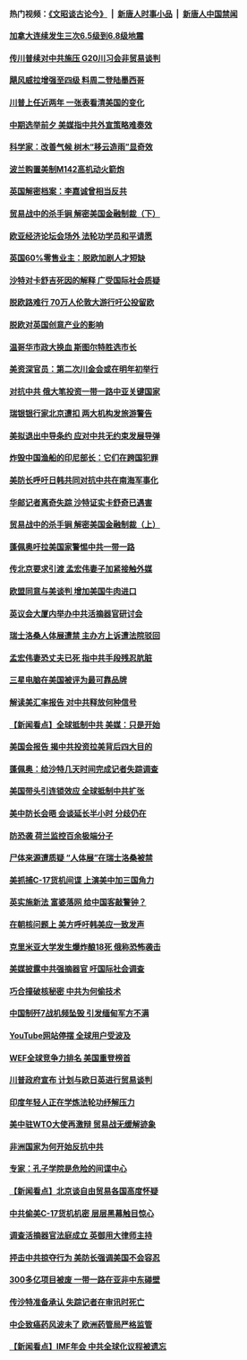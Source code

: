 #### 热门视频：[《文昭谈古论今》](https://github.com/gfw-breaker/wenzhao/blob/master/README.md?t=10220933) &nbsp;|&nbsp; [新唐人时事小品](https://github.com/gfw-breaker/ntdtv-comedy/blob/master/README.md?t=10220933) &nbsp;|&nbsp; [新唐人中国禁闻](https://github.com/gfw-breaker/ntdtv-news/blob/master/README.md?t=10220933)

#### [加拿大连续发生三次6.5级到6.8级地震](../pages/nsc418/n10800398.md?t=10220933) 

#### [传川普续对中共施压 G20川习会非贸易谈判](../pages/nsc418/n10800327.md?t=10220933) 

#### [飓风威拉增强至四级 料周二登陆墨西哥](../pages/nsc418/n10800177.md?t=10220933) 

#### [川普上任近两年 一张表看清美国的变化](../pages/nsc418/n10799861.md?t=10220933) 

#### [中期选举前夕  美媒指中共外宣策略难奏效](../pages/nsc418/n10799404.md?t=10220933) 

#### [科学家：改善气候 树木“移云造雨”显奇效](../pages/nsc418/n10798122.md?t=10220933) 

#### [波兰购置美制M142高机动火箭炮](../pages/nsc418/n10799142.md?t=10220933) 

#### [英国解密档案：李嘉诚曾相当反共](../pages/nsc418/n10799173.md?t=10220933) 

#### [贸易战中的杀手锏 解密美国金融制裁（下）](../pages/nsc418/n10796264.md?t=10220933) 

#### [欧亚经济论坛会场外 法轮功学员和平请愿](../pages/nsc418/n10799034.md?t=10220933) 

#### [英国60%零售业主：脱欧加剧人才短缺](../pages/nsc418/n10798814.md?t=10220933) 

#### [沙特对卡舒吉死因的解释 广受国际社会质疑](../pages/nsc418/n10798983.md?t=10220933) 

#### [脱欧路难行 70万人伦敦大游行吁公投留欧](../pages/nsc418/n10797854.md?t=10220933) 

#### [脱欧对英国创意产业的影响](../pages/nsc418/n10798806.md?t=10220933) 

#### [温哥华市政大换血 斯图尔特胜选市长](../pages/nsc418/n10798397.md?t=10220933) 

#### [美资深官员：第二次川金会或在明年初举行](../pages/nsc418/n10798203.md?t=10220933) 

#### [对抗中共 俄大笔投资一带一路中亚关键国家](../pages/nsc418/n10797757.md?t=10220933) 

#### [瑞银银行家北京遭扣 两大机构发旅游警告](../pages/nsc418/n10797335.md?t=10220933) 

#### [美拟退出中导条约 应对中共无约束发展导弹](../pages/nsc418/n10797140.md?t=10220933) 

#### [炸毁中国渔船的印尼部长：它们在跨国犯罪](../pages/nsc418/n10796923.md?t=10220933) 

#### [美防长呼吁日韩共同对抗中共在南海军事化](../pages/nsc418/n10796976.md?t=10220933) 

#### [华邮记者离奇失踪 沙特证实卡舒奇已遇害](../pages/nsc418/n10796683.md?t=10220933) 

#### [贸易战中的杀手锏 解密美国金融制裁（上）](../pages/nsc418/n10796141.md?t=10220933) 

#### [蓬佩奥吁拉美国家警惕中共一带一路](../pages/nsc418/n10794728.md?t=10220933) 

#### [传北京要求引渡 孟宏伟妻子加紧接触外媒](../pages/nsc418/n10796038.md?t=10220933) 

#### [欧盟同意与美谈判 增加美国牛肉进口](../pages/nsc418/n10795852.md?t=10220933) 

#### [英议会大厦内举办中共活摘器官研讨会](../pages/nsc418/n10795559.md?t=10220933) 

#### [瑞士洛桑人体展遭禁 主办方上诉遭法院驳回](../pages/nsc418/n10795383.md?t=10220933) 

#### [孟宏伟妻恐丈夫已死 指中共手段残忍肮脏](../pages/nsc418/n10795287.md?t=10220933) 

#### [三星电脑在美国被评为最可靠品牌](../pages/nsc418/n10794177.md?t=10220933) 

#### [解读美汇率报告 对中共释放何种信号](../pages/nsc418/n10793405.md?t=10220933) 

#### [【新闻看点】全球抵制中共 美媒：只是开始](../pages/nsc418/n10793045.md?t=10220933) 

#### [美国会报告 揭中共投资拉美背后四大目的](../pages/nsc418/n10793442.md?t=10220933) 

#### [蓬佩奥：给沙特几天时间完成记者失踪调查](../pages/nsc418/n10793092.md?t=10220933) 

#### [美国带头引连锁效应 全球抵制中共扩张](../pages/nsc418/n10789877.md?t=10220933) 

#### [美中防长会晤 会谈延长半小时 分歧仍在](../pages/nsc418/n10792461.md?t=10220933) 

#### [防恐袭 荷兰监控百余极端分子](../pages/nsc418/n10792022.md?t=10220933) 

#### [尸体来源遭质疑 “人体展”在瑞士洛桑被禁](../pages/nsc418/n10789660.md?t=10220933) 

#### [美抓捕C-17货机间谍 上演美中加三国角力](../pages/nsc418/n10787846.md?t=10220933) 

#### [英实施新法 富婆落网 给中国客敲警钟？](../pages/nsc418/n10789908.md?t=10220933) 

#### [在朝核问题上 美方呼吁韩美应一致发声](../pages/nsc418/n10789196.md?t=10220933) 

#### [克里米亚大学发生爆炸酿18死 俄称恐怖袭击](../pages/nsc418/n10789770.md?t=10220933) 

#### [美媒披露中共强摘器官 吁国际社会调查](../pages/nsc418/n10789337.md?t=10220933) 

#### [巧合撞破核秘密 中共为何偷技术](../pages/nsc418/n10788217.md?t=10220933) 

#### [中国制歼7战机频坠毁 引发缅甸军方不满](../pages/nsc418/n10788418.md?t=10220933) 

#### [YouTube网站停摆 全球用户受波及](../pages/nsc418/n10788989.md?t=10220933) 

#### [WEF全球竞争力排名 美国重登榜首](../pages/nsc418/n10788605.md?t=10220933) 

#### [川普政府宣布 计划与欧日英进行贸易谈判](../pages/nsc418/n10788496.md?t=10220933) 

#### [印度年轻人正在学炼法轮功纾解压力](../pages/nsc418/n10787667.md?t=10220933) 

#### [美中驻WTO大使再激辩 贸易战无缓解迹象](../pages/nsc418/n10787893.md?t=10220933) 

#### [非洲国家为何开始反抗中共](../pages/nsc418/n10788253.md?t=10220933) 

#### [专家：孔子学院是危险的间谍中心](../pages/nsc418/n10746252.md?t=10220933) 

#### [【新闻看点】北京谈自由贸易各国高度怀疑](../pages/nsc418/n10787737.md?t=10220933) 

#### [中共偷美C-17货机机密 层层黑幕触目惊心](../pages/nsc418/n10787673.md?t=10220933) 

#### [调查活摘器官法庭成立 英御用大律师主持](../pages/nsc418/n10787477.md?t=10220933) 

#### [抨击中共掠夺行为 美防长强调美国不会容忍](../pages/nsc418/n10787167.md?t=10220933) 

#### [300多亿项目被废 一带一路在亚非中东碰壁](../pages/nsc418/n10787144.md?t=10220933) 

#### [传沙特准备承认 失踪记者在审讯时死亡](../pages/nsc418/n10786900.md?t=10220933) 

#### [中企致癌药风波未了 欧洲药管局严格监管](../pages/nsc418/n10785912.md?t=10220933) 

#### [【新闻看点】IMF年会 中共全球化议程被遗忘](../pages/nsc418/n10785214.md?t=10220933) 

